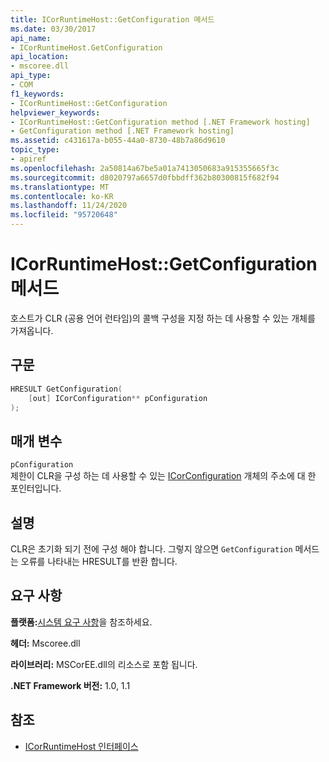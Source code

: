 ```yaml
---
title: ICorRuntimeHost::GetConfiguration 메서드
ms.date: 03/30/2017
api_name:
- ICorRuntimeHost.GetConfiguration
api_location:
- mscoree.dll
api_type:
- COM
f1_keywords:
- ICorRuntimeHost::GetConfiguration
helpviewer_keywords:
- ICorRuntimeHost::GetConfiguration method [.NET Framework hosting]
- GetConfiguration method [.NET Framework hosting]
ms.assetid: c431617a-b055-44a0-8730-48b7a86d9610
topic_type:
- apiref
ms.openlocfilehash: 2a50814a67be5a01a7413050683a915355665f3c
ms.sourcegitcommit: d8020797a6657d0fbbdff362b80300815f682f94
ms.translationtype: MT
ms.contentlocale: ko-KR
ms.lasthandoff: 11/24/2020
ms.locfileid: "95720648"
---
```

# <a name="icorruntimehostgetconfiguration-method"></a>ICorRuntimeHost::GetConfiguration 메서드

호스트가 CLR (공용 언어 런타임)의 콜백 구성을 지정 하는 데 사용할 수 있는 개체를 가져옵니다.  
  
## <a name="syntax"></a>구문  
  
```cpp  
HRESULT GetConfiguration(  
    [out] ICorConfiguration** pConfiguration  
);  
```  
  
## <a name="parameters"></a>매개 변수  

 `pConfiguration`  
 제한이 CLR을 구성 하는 데 사용할 수 있는 [ICorConfiguration](icorconfiguration-interface.md) 개체의 주소에 대 한 포인터입니다.  
  
## <a name="remarks"></a>설명  

 CLR은 초기화 되기 전에 구성 해야 합니다. 그렇지 않으면 `GetConfiguration` 메서드는 오류를 나타내는 HRESULT를 반환 합니다.  
  
## <a name="requirements"></a>요구 사항  

 **플랫폼:**[시스템 요구 사항](../../get-started/system-requirements.md)을 참조하세요.  
  
 **헤더:** Mscoree.dll  
  
 **라이브러리:** MSCorEE.dll의 리소스로 포함 됩니다.  
  
 **.NET Framework 버전:** 1.0, 1.1  
  
## <a name="see-also"></a>참조

- [ICorRuntimeHost 인터페이스](icorruntimehost-interface.md)
